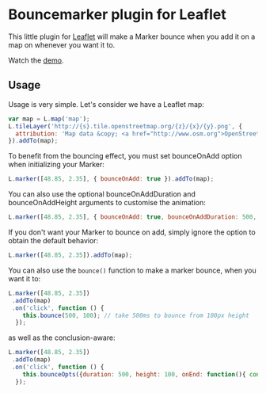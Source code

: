 Bouncemarker plugin for Leaflet
===============================

This little plugin for [Leaflet](http://www.leafletjs.com) will make a Marker
bounce when you add it on a map on whenever you want it to.

Watch the [demo](http://maximeh.github.com/leaflet.bouncemarker/).

Usage
-----

Usage is very simple. Let's consider we have a Leaflet map:

```javascript
var map = L.map('map');
L.tileLayer('http://{s}.tile.openstreetmap.org/{z}/{x}/{y}.png', {
  attribution: 'Map data &copy; <a href="http://www.osm.org">OpenStreetMap</a>'
}).addTo(map);
```
To benefit from the bouncing effect, you must set bounceOnAdd option when
initializing your Marker:

```javascript
L.marker([48.85, 2.35], { bounceOnAdd: true }).addTo(map);
```

You can also use the optional bounceOnAddDuration and bounceOnAddHeight arguments to customise the animation:

```javascript
L.marker([48.85, 2.35], { bounceOnAdd: true, bounceOnAddDuration: 500, bounceOnAddHeight: 100 }).addTo(map); // take 500ms to bounce from 100px height
```

If you don't want your Marker to bounce on add, simply ignore the option to
obtain the default behavior:

```javascript
L.marker([48.85, 2.35]).addTo(map);
```

You can also use the ``bounce()`` function to make a marker bounce, when you
want it to:

```javascript
L.marker([48.85, 2.35])
 .addTo(map)
 .on('click', function () {
    this.bounce(500, 100); // take 500ms to bounce from 100px height
  });
```

as well as the conclusion-aware:

```javascript
L.marker([48.85, 2.35])
 .addTo(map)
 .on('click', function () {
    this.bounceOpts({duration: 500, height: 100, onEnd: function(){ console.log("done!"); }});
  });
```



